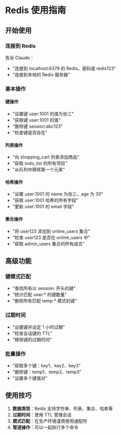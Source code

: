 # Redis 使用指南

## 开始使用

### 连接到 Redis

告诉 Claude：
- "连接到 localhost:6379 的 Redis，密码是 redis123"
- "连接到本地的 Redis 服务器"

### 基本操作

#### 键操作
- "设置键 user:1001 的值为张三"
- "获取键 user:1001 的值"
- "删除键 session:abc123"
- "检查键是否存在"

#### 列表操作
- "向 shopping_cart 列表添加商品"
- "获取 todo_list 的所有项目"
- "从队列中移除第一个元素"

#### 哈希操作
- "设置 user:1001 的 name 为张三，age 为 30"
- "获取 user:1001 哈希的所有字段"
- "更新 user:1001 的 email 字段"

#### 集合操作
- "将 user123 添加到 online_users 集合"
- "检查 user123 是否在 online_users 中"
- "获取 admin_users 集合的所有成员"

## 高级功能

### 键模式匹配
- "查找所有以 session: 开头的键"
- "统计匹配 user:* 的键数量"
- "删除所有匹配 temp:* 模式的键"

### 过期时间
- "设置键并设定 1 小时过期"
- "检查会话键的 TTL"
- "移除键的过期时间"

### 批量操作
- "获取多个键：key1、key2、key3"
- "删除键：temp1、temp2、temp3"
- "设置多个键值对"

## 使用技巧

1. **数据类型**：Redis 支持字符串、列表、集合、哈希等
2. **过期时间**：使用 TTL 管理会话
3. **模式匹配**：在生产环境谨慎使用通配符
4. **管道操作**：可以一起执行多个命令